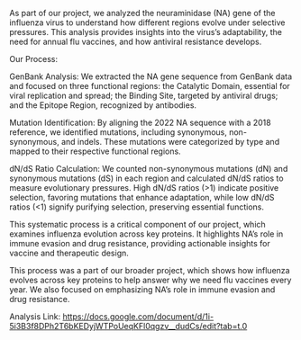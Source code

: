 As part of our project, we analyzed the neuraminidase (NA) gene of the influenza virus to understand how different regions evolve under selective pressures. This analysis provides insights into the virus’s adaptability, the need for annual flu vaccines, and how antiviral resistance develops.

Our Process:

GenBank Analysis: We extracted the NA gene sequence from GenBank data and focused on three functional regions: the Catalytic Domain, essential for viral replication and spread; the Binding Site, targeted by antiviral drugs; and the Epitope Region, recognized by antibodies.

Mutation Identification: By aligning the 2022 NA sequence with a 2018 reference, we identified mutations, including synonymous, non-synonymous, and indels. These mutations were categorized by type and mapped to their respective functional regions.

dN/dS Ratio Calculation: We counted non-synonymous mutations (dN) and synonymous mutations (dS) in each region and calculated dN/dS ratios to measure evolutionary pressures. High dN/dS ratios (>1) indicate positive selection, favoring mutations that enhance adaptation, while low dN/dS ratios (<1) signify purifying selection, preserving essential functions.

This systematic process is a critical component of our project, which examines influenza evolution across key proteins. It highlights NA’s role in immune evasion and drug resistance, providing actionable insights for vaccine and therapeutic design.



This process was a part of our broader project, which  shows how influenza evolves across key proteins to help answer why we need flu vaccines every year. We also focused on emphasizing NA’s role in immune evasion and drug resistance.


Analysis Link: https://docs.google.com/document/d/1i-5i3B3f8DPh2T6bKEDyjWTPoUeqKFl0qgzv__dudCs/edit?tab=t.0 

